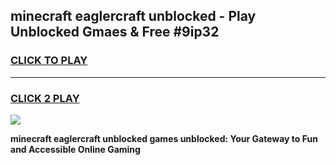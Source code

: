 
## minecraft eaglercraft unblocked - Play Unblocked Gmaes & Free #9ip32
<h3>
<a href="https://news.freeplayer.one?title=minecraft_eaglercraft_unblocked&ref=27F">CLICK TO PLAY</a></h3>
<hr>

<h3>
<a href="https://news.freeplayer.one?title=minecraft_eaglercraft_unblocked&ref=27F">CLICK 2 PLAY</a>
  
</h3>

<a href="https://news.freeplayer.one?title=minecraft_eaglercraft_unblocked&ref=27F/"><img src="https://clearcache.store/games.png"></a>


**minecraft eaglercraft unblocked games unblocked: Your Gateway to Fun and Accessible Online Gaming**

